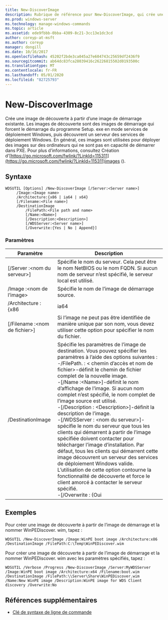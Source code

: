 ```yaml
---
title: New-DiscoverImage
description: Rubrique de référence pour New-DiscoverImage, qui crée une image de découverte à partir d’une image de démarrage existante.
ms.prod: windows-server
ms.technology: manage-windows-commands
ms.topic: article
ms.assetid: ede9fbbb-0bba-4309-8c21-3cc13e1dc3cd
author: coreyp-at-msft
ms.author: coreyp
manager: dongill
ms.date: 10/16/2017
ms.openlocfilehash: 45202f2bde3ca045a27e604743c25659df2436f9
ms.sourcegitcommit: ab64dc83fca28039416c26226815502d0193500c
ms.translationtype: MT
ms.contentlocale: fr-FR
ms.lasthandoff: 05/01/2020
ms.locfileid: "82725793"
---
```

# <a name="new-discoverimage"></a>New-DiscoverImage

Crée une image de découverte à partir d’une image de démarrage existante. Les images de découverte sont des images de démarrage qui forcent le démarrage du programme Setup. exe en mode services de déploiement Windows, puis découvrent un serveur des services de déploiement Windows. En général, ces images sont utilisées pour déployer des images sur des ordinateurs qui ne sont pas en capacité de démarrer dans PXE. Pour plus d’informations, consultez Création d'[https://go.microsoft.com/fwlink/?LinkId=115311](https://go.microsoft.com/fwlink/?LinkId=115311)images ().

## <a name="syntax"></a>Syntaxe

```
WDSUTIL [Options] /New-DiscoverImage [/Server:<Server name>]
     /Image:<Image name>
     /Architecture:{x86 | ia64 | x64}
     [/Filename:<File name>]
     /DestinationImage
         /FilePath:<File path and name>
         [/Name:<Name>]
         [/Description:<Description>]
         [/WDSServer:<Server name>]
         [/Overwrite:{Yes | No | Append}]
```

### <a name="parameters"></a>Paramètres

|        Paramètre         |                                                                                                                                                                                                                                                                                                                                                                                                                       Description                                                                                                                                                                                                                                                                                                                                                                                                                       |
|--------------------------|---------------------------------------------------------------------------------------------------------------------------------------------------------------------------------------------------------------------------------------------------------------------------------------------------------------------------------------------------------------------------------------------------------------------------------------------------------------------------------------------------------------------------------------------------------------------------------------------------------------------------------------------------------------------------------------------------------------------------------------------------------------------------------------------------------------------------------------------------------|
| [/Server :\<nom du serveur>] |                                                                                                                                                                                                                                                                                                                                     Spécifie le nom du serveur. Cela peut être le nom NetBIOS ou le nom FQDN. Si aucun nom de serveur n’est spécifié, le serveur local est utilisé.                                                                                                                                                                                                                                                                                                                                     |
|   /Image :\<nom de l’image>   |                                                                                                                                                                                                                                                                                                                                                                                                      Spécifie le nom de l’image de démarrage source.                                                                                                                                                                                                                                                                                                                                                                                                       |
|    /Architecture : {x86    |                                                                                                                                                                                                                                                                                                                                                                                                                          ia64                                                                                                                                                                                                                                                                                                                                                                                                                           |
| [/Filename :\<nom de fichier>] |                                                                                                                                                                                                                                                                                                                                                                         Si l’image ne peut pas être identifiée de manière unique par son nom, vous devez utiliser cette option pour spécifier le nom du fichier.                                                                                                                                                                                                                                                                                                                                                                          |
|    /DestinationImage     | Spécifie les paramètres de l’image de destination. Vous pouvez spécifier les paramètres à l’aide des options suivantes :</br>-/FilePath. : < chemin d’accès et nom de fichier>-définit le chemin de fichier complet de la nouvelle image.</br>-[/Name :\<Name>]-définit le nom d’affichage de l’image. Si aucun nom complet n’est spécifié, le nom complet de l’image source est utilisé.</br>-[/Description : \<Description>]-définit la description de l’image.</br>-[/WDSServer : \<nom du serveur>]-spécifie le nom du serveur que tous les clients qui démarrent à partir de l’image spécifiée doivent contacter pour télécharger l’image d’installation. Par défaut, tous les clients qui démarrent cette image découvrent un serveur des services de déploiement Windows valide. L’utilisation de cette option contourne la fonctionnalité de découverte et force le client amorcé à contacter le serveur spécifié.</br>-[/Overwrite : {Oui |

## <a name="examples"></a>Exemples

Pour créer une image de découverte à partir de l’image de démarrage et la nommer WinPEDiscover. wim, tapez :
```
WDSUTIL /New-DiscoverImage /Image:WinPE boot image /Architecture:x86 /DestinationImage /FilePath:C:\Temp\WinPEDiscover.wim
```
Pour créer une image de découverte à partir de l’image de démarrage et la nommer WinPEDiscover. wim avec les paramètres spécifiés, tapez :
```
WDSUTIL /Verbose /Progress /New-DiscoverImage /Server:MyWDSServer
/Image:WinPE boot image /Architecture:x64 /Filename:boot.wim /DestinationImage /FilePath:\\Server\Share\WinPEDiscover.wim 
/Name:New WinPE image /Description:WinPE image for WDS Client discovery /Overwrite:No
```

## <a name="additional-references"></a>Références supplémentaires

- [Clé de syntaxe de ligne de commande](command-line-syntax-key.md)